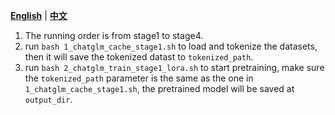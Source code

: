 [**English**](./README.md) | [**中文**](./README_zh.md)

1. The running order is from stage1 to stage4.
2. run `bash 1_chatglm_cache_stage1.sh` to load and tokenize the datasets, then it will save the tokenized datast to `tokenized_path`.
3. run `bash 2_chatglm_train_stage1_lora.sh` to start pretraining, make sure the `tokenized_path` parameter is the same as the one in `1_chatglm_cache_stage1.sh`, the pretrained model will be saved at `output_dir`.